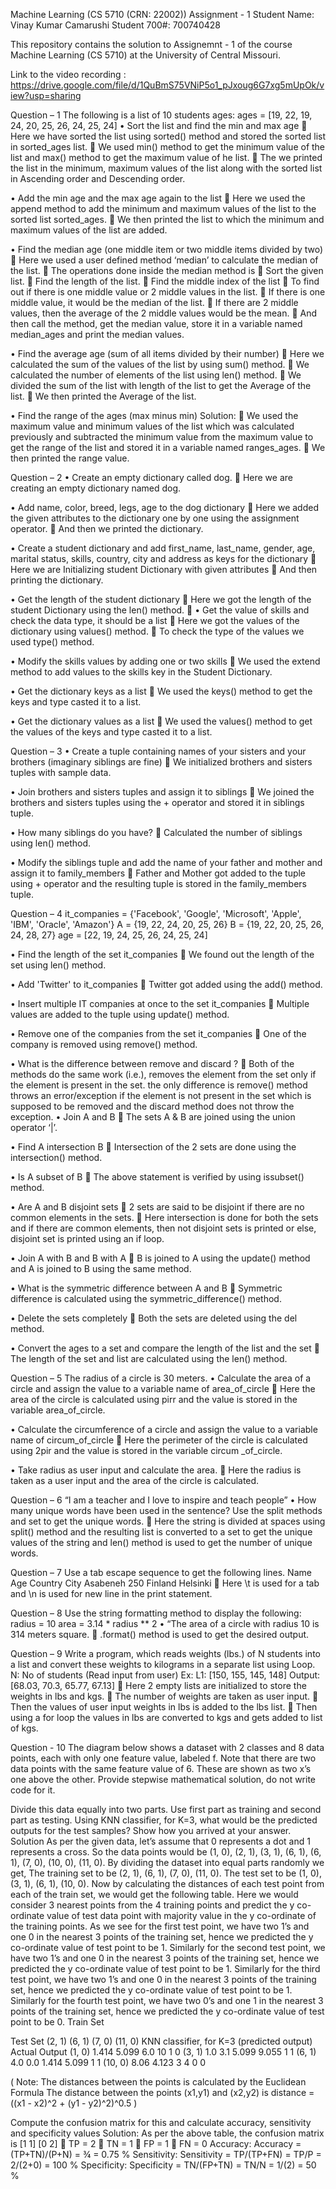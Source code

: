 Machine Learning (CS 5710 (CRN: 22002)) Assignment - 1 Student Name: Vinay Kumar Camarushi Student 700#: 700740428

This repository contains the solution to Assignemnt - 1 of the course Machine Learning (CS 5710) at the University of Central Missouri.

Link to the video recording : https://drive.google.com/file/d/1QuBmS75VNiP5o1_pJxoug6G7xg5mUpOk/view?usp=sharing

Question – 1 The following is a list of 10 students ages: ages = [19, 22, 19, 24, 20, 25, 26, 24, 25, 24] • Sort the list and find the min and max age  Here we have sorted the list using sorted() method and stored the sorted list in sorted_ages list.  We used min() method to get the minimum value of the list and max() method to get the maximum value of he list.  The we printed the list in the minimum, maximum values of the list along with the sorted list in Ascending order and Descending order.

• Add the min age and the max age again to the list  Here we used the append method to add the minimum and maximum values of the list to the sorted list sorted_ages.  We then printed the list to which the minimum and maximum values of the list are added.

• Find the median age (one middle item or two middle items divided by two)  Here we used a user defined method ‘median’ to calculate the median of the list.  The operations done inside the median method is  Sort the given list.  Find the length of the list.  Find the middle index of the list  To find out if there is one middle value or 2 middle values in the list.  If there is one middle value, it would be the median of the list.  If there are 2 middle values, then the average of the 2 middle values would be the mean.  And then call the method, get the median value, store it in a variable named median_ages and print the median values.

• Find the average age (sum of all items divided by their number)  Here we calculated the sum of the values of the list by using sum() method.  We calculated the number of elements of the list using len() method.  We divided the sum of the list with length of the list to get the Average of the list.  We then printed the Average of the list.

• Find the range of the ages (max minus min) Solution:  We used the maximum value and minimum values of the list which was calculated previously and subtracted the minimum value from the maximum value to get the range of the list and stored it in a variable named ranges_ages.  We then printed the range value.

Question – 2 • Create an empty dictionary called dog.  Here we are creating an empty dictionary named dog.

• Add name, color, breed, legs, age to the dog dictionary  Here we added the given attributes to the dictionary one by one using the assignment operator.  And then we printed the dictionary.

• Create a student dictionary and add first_name, last_name, gender, age, marital status, skills, country, city and address as keys for the dictionary  Here we are Initializing student Dictionary with given attributes  And then printing the dictionary.

• Get the length of the student dictionary  Here we got the length of the student Dictionary using the len() method.  • Get the value of skills and check the data type, it should be a list  Here we got the values of the dictionary using values() method.  To check the type of the values we used type() method.

• Modify the skills values by adding one or two skills  We used the extend method to add values to the skills key in the Student Dictionary.

• Get the dictionary keys as a list  We used the keys() method to get the keys and type casted it to a list.

• Get the dictionary values as a list  We used the values() method to get the values of the keys and type casted it to a list.

Question – 3 • Create a tuple containing names of your sisters and your brothers (imaginary siblings are fine)  We initialized brothers and sisters tuples with sample data.

• Join brothers and sisters tuples and assign it to siblings  We joined the brothers and sisters tuples using the + operator and stored it in siblings tuple.

• How many siblings do you have?  Calculated the number of siblings using len() method.

• Modify the siblings tuple and add the name of your father and mother and assign it to family_members  Father and Mother got added to the tuple using + operator and the resulting tuple is stored in the family_members tuple.

Question – 4 it_companies = {'Facebook', 'Google', 'Microsoft', 'Apple', 'IBM', 'Oracle', 'Amazon'} A = {19, 22, 24, 20, 25, 26} B = {19, 22, 20, 25, 26, 24, 28, 27} age = [22, 19, 24, 25, 26, 24, 25, 24]

• Find the length of the set it_companies  We found out the length of the set using len() method.

• Add 'Twitter' to it_companies  Twitter got added using the add() method.

• Insert multiple IT companies at once to the set it_companies  Multiple values are added to the tuple using update() method.

• Remove one of the companies from the set it_companies  One of the company is removed using remove() method.

• What is the difference between remove and discard ?  Both of the methods do the same work (i.e.), removes the element from the set only if the element is present in the set. the only difference is remove() method throws an error/exception if the element is not present in the set which is supposed to be removed and the discard method does not throw the exception. • Join A and B  The sets A & B are joined using the union operator ‘|’.

• Find A intersection B  Intersection of the 2 sets are done using the intersection() method.

• Is A subset of B  The above statement is verified by using issubset() method.

• Are A and B disjoint sets  2 sets are said to be disjoint if there are no common elements in the sets.  Here intersection is done for both the sets and if there are common elements, then not disjoint sets is printed or else, disjoint set is printed using an if loop.

• Join A with B and B with A  B is joined to A using the update() method and A is joined to B using the same method.

• What is the symmetric difference between A and B  Symmetric difference is calculated using the symmetric_difference() method.

• Delete the sets completely  Both the sets are deleted using the del method.

• Convert the ages to a set and compare the length of the list and the set  The length of the set and list are calculated using the len() method.

Question – 5 The radius of a circle is 30 meters. • Calculate the area of a circle and assign the value to a variable name of area_of_circle  Here the area of the circle is calculated using pirr and the value is stored in the variable area_of_circle.

• Calculate the circumference of a circle and assign the value to a variable name of circum_of_circle  Here the perimeter of the circle is calculated using 2pir and the value is stored in the variable circum _of_circle.

• Take radius as user input and calculate the area.  Here the radius is taken as a user input and the area of the circle is calculated.

Question – 6 “I am a teacher and I love to inspire and teach people” • How many unique words have been used in the sentence? Use the split methods and set to get the unique words.  Here the string is divided at spaces using split() method and the resulting list is converted to a set to get the unique values of the string and len() method is used to get the number of unique words.

Question – 7 Use a tab escape sequence to get the following lines. Name Age Country City Asabeneh 250 Finland Helsinki  Here \t is used for a tab and \n is used for new line in the print statement.

Question – 8 Use the string formatting method to display the following: radius = 10 area = 3.14 * radius ** 2 • “The area of a circle with radius 10 is 314 meters square.  .format() method is used to get the desired output.

Question – 9 Write a program, which reads weights (lbs.) of N students into a list and convert these weights to kilograms in a separate list using Loop. N: No of students (Read input from user) Ex: L1: [150, 155, 145, 148] Output: [68.03, 70.3, 65.77, 67.13]  Here 2 empty lists are initialized to store the weights in lbs and kgs.  The number of weights are taken as user input.  Then the values of user input weights in lbs is added to the lbs list.  Then using a for loop the values in lbs are converted to kgs and gets added to list of kgs.

Question - 10 The diagram below shows a dataset with 2 classes and 8 data points, each with only one feature value, labeled f. Note that there are two data points with the same feature value of 6. These are shown as two x’s one above the other. Provide stepwise mathematical solution, do not write code for it.

Divide this data equally into two parts. Use first part as training and second part as testing. Using KNN classifier, for K=3, what would be the predicted outputs for the test samples? Show how you arrived at your answer. Solution As per the given data, let’s assume that 0 represents a dot and 1 represents a cross. So the data points would be (1, 0), (2, 1), (3, 1), (6, 1), (6, 1), (7, 0), (10, 0), (11, 0). By dividing the dataset into equal parts randomly we get, The training set to be (2, 1), (6, 1), (7, 0), (11, 0). The test set to be (1, 0), (3, 1), (6, 1), (10, 0). Now by calculating the distances of each test point from each of the train set, we would get the following table. Here we would consider 3 nearest points from the 4 training points and predict the y co-ordinate value of test data point with majority value in the y co-ordinate of the training points. As we see for the first test point, we have two 1’s and one 0 in the nearest 3 points of the training set, hence we predicted the y co-ordinate value of test point to be 1. Similarly for the second test point, we have two 1’s and one 0 in the nearest 3 points of the training set, hence we predicted the y co-ordinate value of test point to be 1. Similarly for the third test point, we have two 1’s and one 0 in the nearest 3 points of the training set, hence we predicted the y co-ordinate value of test point to be 1. Similarly for the fourth test point, we have two 0’s and one 1 in the nearest 3 points of the training set, hence we predicted the y co-ordinate value of test point to be 0.
Train Set

Test Set (2, 1) (6, 1) (7, 0) (11, 0) KNN classifier, for K=3 (predicted output) Actual Output (1, 0) 1.414 5.099 6.0 10 1 0 (3, 1) 1.0 3.1 5.099 9.055 1 1 (6, 1) 4.0 0.0 1.414 5.099 1 1 (10, 0) 8.06 4.123 3 4 0 0

( Note: The distances between the points is calculated by the Euclidean Formula The distance between the points (x1,y1) and (x2,y2) is distance = ((x1 - x2)^2 + (y1 - y2)^2)^0.5 )

Compute the confusion matrix for this and calculate accuracy, sensitivity and specificity values Solution:
As per the above table, the confusion matrix is [1 1] [0 2]  TP = 2  TN = 1  FP = 1  FN = 0 Accuracy: Accuracy = (TP+TN)/(P+N) = ¾ = 0.75 % Sensitivity: Sensitivity = TP/(TP+FN) = TP/P = 2/(2+0) = 100 % Specificity: Specificity = TN/(FP+TN) = TN/N = 1/(2) = 50 %
